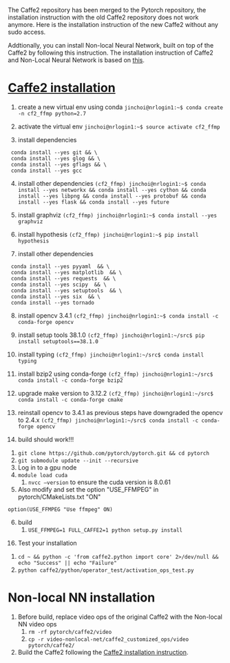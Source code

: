 The Caffe2 repository has been merged to the Pytorch repository, the installation instruction with the old Caffe2 repository does not work anymore. Here is the installation instruction of the new Caffe2 without any sudo access. 

Addtionally, you can install Non-local Neural Network, built on top of the Caffe2 by following this instruction.
The installation instruction of Caffe2 and Non-Local Neural Network is based on [this](https://github.com/facebookresearch/video-nonlocal-net/blob/master/INSTALL.md).

# [Caffe2 installation](#caffe2)
1) create a new virtual env using conda
`jinchoi@nrlogin1:~$ conda create -n cf2_ffmp python=2.7`

2) activate the virtual env
`jinchoi@nrlogin1:~$ source activate cf2_ffmp`

3) install dependencies
```(cf2_ffmp) jinchoi@nrlogin1:~$ conda install --yes cmake && \
 conda install --yes git && \
 conda install --yes glog && \
 conda install --yes gflags && \
 conda install --yes gcc
```

4) install other dependencies
`(cf2_ffmp) jinchoi@nrlogin1:~$ conda install --yes networkx && conda install --yes cython && conda install --yes libpng && conda install --yes protobuf && conda install --yes flask && conda install --yes future`

5) install graphviz
`(cf2_ffmp) jinchoi@nrlogin1:~$ conda install --yes graphviz`

6) install hypothesis
`(cf2_ffmp) jinchoi@nrlogin1:~$ pip install hypothesis`

7) install other dependencies
```(cf2_ffmp) jinchoi@nrlogin1:~$ conda install --yes pydot && > conda install --yes lmdb && \
 conda install --yes pyyaml  && \
 conda install --yes matplotlib  && \
 conda install --yes requests  && \
 conda install --yes scipy  && \
 conda install --yes setuptools  && \
 conda install --yes six  && \
 conda install --yes tornado
```

8) install opencv 3.4.1
`(cf2_ffmp) jinchoi@nrlogin1:~$ conda install -c conda-forge opencv`

9) install setup tools 38.1.0
`(cf2_ffmp) jinchoi@nrlogin1:~/src$ pip install setuptools==38.1.0`

10) install typing
`(cf2_ffmp) jinchoi@nrlogin1:~/src$ conda install typing`

11) install bzip2 using conda-forge
`(cf2_ffmp) jinchoi@nrlogin1:~/src$  conda install -c conda-forge bzip2`

13) upgrade make version to 3.12.2
`(cf2_ffmp) jinchoi@nrlogin1:~/src$ conda install -c conda-forge cmake`

14) reinstall opencv to 3.4.1 as previous steps have downgraded the opencv to 2.4.x
`(cf2_ffmp) jinchoi@nrlogin1:~/src$ conda install -c conda-forge opencv`

15) build should work!!! 
1. `git clone https://github.com/pytorch/pytorch.git && cd pytorch`
2. `git submodule update --init --recursive`
3. Log in to a gpu node
4. `module load cuda`
    1. `nvcc —version` to ensure the cuda version is 8.0.61
5. Also modify and set the option "USE_FFMPEG" in pytorch/CMakeLists.txt "ON"
```
option(USE_FFMPEG "Use ffmpeg" ON)
```
6. build
    1. `USE_FFMPEG=1 FULL_CAFFE2=1 python setup.py install` 

16) Test your installation
1. `cd ~ && python -c 'from caffe2.python import core' 2>/dev/null && echo "Success" || echo "Failure"`
2. `python caffe2/python/operator_test/activation_ops_test.py`


# Non-local NN installation
1. Before build, replace video ops of the original Caffe2 with the Non-local NN video ops
    1. `rm -rf pytorch/caffe2/video`
    2. `cp -r video-nonlocal-net/caffe2_customized_ops/video pytorch/caffe2/`
2. Build the Caffe2 following the [Caffe2 installation instruction](#Caffe2-installation).

